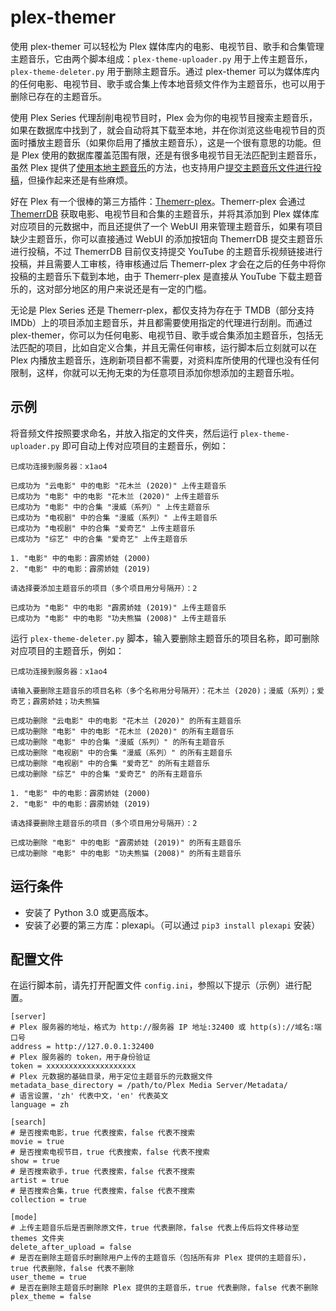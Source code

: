 # plex-themer
使用 plex-themer 可以轻松为 Plex 媒体库内的电影、电视节目、歌手和合集管理主题音乐，它由两个脚本组成：`plex-theme-uploader.py` 用于上传主题音乐，`plex-theme-deleter.py` 用于删除主题音乐。通过 plex-themer 可以为媒体库内的任何电影、电视节目、歌手或合集上传本地音频文件作为主题音乐，也可以用于删除已存在的主题音乐。

使用 Plex Series 代理刮削电视节目时，Plex 会为你的电视节目搜索主题音乐，如果在数据库中找到了，就会自动将其下载至本地，并在你浏览这些电视节目的页面时播放主题音乐（如果你启用了播放主题音乐），这是一个很有意思的功能。但是 Plex 使用的数据库覆盖范围有限，还是有很多电视节目无法匹配到主题音乐，虽然 Plex 提供了[使用本地主题音乐](https://support.plex.tv/articles/200220717-local-media-assets-tv-shows/)的方法，也支持用户[提交主题音乐文件进行投稿](https://support.plex.tv/articles/201572843-tv-theme-music-submissions/)，但操作起来还是有些麻烦。

好在 Plex 有一个很棒的第三方插件：[Themerr-plex](https://github.com/LizardByte/Themerr-plex)。Themerr-plex 会通过 [ThemerrDB](https://github.com/LizardByte/ThemerrDB) 获取电影、电视节目和合集的主题音乐，并将其添加到 Plex 媒体库对应项目的元数据中，而且还提供了一个 WebUI 用来管理主题音乐，如果有项目缺少主题音乐，你可以直接通过 WebUI 的添加按钮向 ThemerrDB 提交主题音乐进行投稿，不过 ThemerrDB 目前仅支持提交 YouTube 的主题音乐视频链接进行投稿，并且需要人工审核，待审核通过后 Themerr-plex 才会在之后的任务中将你投稿的主题音乐下载到本地，由于 Themerr-plex 是直接从 YouTube 下载主题音乐的，这对部分地区的用户来说还是有一定的门槛。

无论是 Plex Series 还是 Themerr-plex，都仅支持为存在于 TMDB（部分支持 IMDb）上的项目添加主题音乐，并且都需要使用指定的代理进行刮削。而通过 plex-themer，你可以为任何电影、电视节目、歌手或合集添加主题音乐，包括无法匹配的项目，比如自定义合集，并且无需任何审核，运行脚本后立刻就可以在 Plex 内播放主题音乐，连刷新项目都不需要，对资料库所使用的代理也没有任何限制，这样，你就可以无拘无束的为任意项目添加你想添加的主题音乐啦。

## 示例
将音频文件按照要求命名，并放入指定的文件夹，然后运行 `plex-theme-uploader.py` 即可自动上传对应项目的主题音乐，例如：
```
已成功连接到服务器：x1ao4

已成功为 "云电影" 中的电影 "花木兰 (2020)" 上传主题音乐
已成功为 "电影" 中的电影 "花木兰 (2020)" 上传主题音乐
已成功为 "电影" 中的合集 "漫威（系列）" 上传主题音乐
已成功为 "电视剧" 中的合集 "漫威（系列）" 上传主题音乐
已成功为 "电视剧" 中的合集 "爱奇艺" 上传主题音乐
已成功为 "综艺" 中的合集 "爱奇艺" 上传主题音乐

1. "电影" 中的电影：霹雳娇娃 (2000)
2. "电影" 中的电影：霹雳娇娃 (2019)

请选择要添加主题音乐的项目（多个项目用分号隔开）：2

已成功为 "电影" 中的电影 "霹雳娇娃 (2019)" 上传主题音乐
已成功为 "电影" 中的电影 "功夫熊猫 (2008)" 上传主题音乐
```
运行 `plex-theme-deleter.py` 脚本，输入要删除主题音乐的项目名称，即可删除对应项目的主题音乐，例如：
```
已成功连接到服务器：x1ao4

请输入要删除主题音乐的项目名称（多个名称用分号隔开）：花木兰 (2020)；漫威（系列）；爱奇艺；霹雳娇娃；功夫熊猫

已成功删除 "云电影" 中的电影 "花木兰 (2020)" 的所有主题音乐
已成功删除 "电影" 中的电影 "花木兰 (2020)" 的所有主题音乐
已成功删除 "电影" 中的合集 "漫威（系列）" 的所有主题音乐
已成功删除 "电视剧" 中的合集 "漫威（系列）" 的所有主题音乐
已成功删除 "电视剧" 中的合集 "爱奇艺" 的所有主题音乐
已成功删除 "综艺" 中的合集 "爱奇艺" 的所有主题音乐

1. "电影" 中的电影：霹雳娇娃 (2000)
2. "电影" 中的电影：霹雳娇娃 (2019)

请选择要删除主题音乐的项目（多个项目用分号隔开）：2

已成功删除 "电影" 中的电影 "霹雳娇娃 (2019)" 的所有主题音乐
已成功删除 "电影" 中的电影 "功夫熊猫 (2008)" 的所有主题音乐
```

## 运行条件
- 安装了 Python 3.0 或更高版本。
- 安装了必要的第三方库：plexapi。（可以通过 `pip3 install plexapi` 安装）

## 配置文件
在运行脚本前，请先打开配置文件 `config.ini`，参照以下提示（示例）进行配置。
```
[server]
# Plex 服务器的地址，格式为 http://服务器 IP 地址:32400 或 http(s)://域名:端口号
address = http://127.0.0.1:32400
# Plex 服务器的 token，用于身份验证
token = xxxxxxxxxxxxxxxxxxxx
# Plex 元数据的基础目录，用于定位主题音乐的元数据文件
metadata_base_directory = /path/to/Plex Media Server/Metadata/
# 语言设置，'zh' 代表中文，'en' 代表英文
language = zh

[search]
# 是否搜索电影，true 代表搜索，false 代表不搜索
movie = true
# 是否搜索电视节目，true 代表搜索，false 代表不搜索
show = true
# 是否搜索歌手，true 代表搜索，false 代表不搜索
artist = true
# 是否搜索合集，true 代表搜索，false 代表不搜索
collection = true

[mode]
# 上传主题音乐后是否删除原文件，true 代表删除，false 代表上传后将文件移动至 themes 文件夹
delete_after_upload = false
# 是否在删除主题音乐时删除用户上传的主题音乐（包括所有非 Plex 提供的主题音乐），true 代表删除，false 代表不删除
user_theme = true
# 是否在删除主题音乐时删除 Plex 提供的主题音乐，true 代表删除，false 代表不删除
plex_theme = false
```
